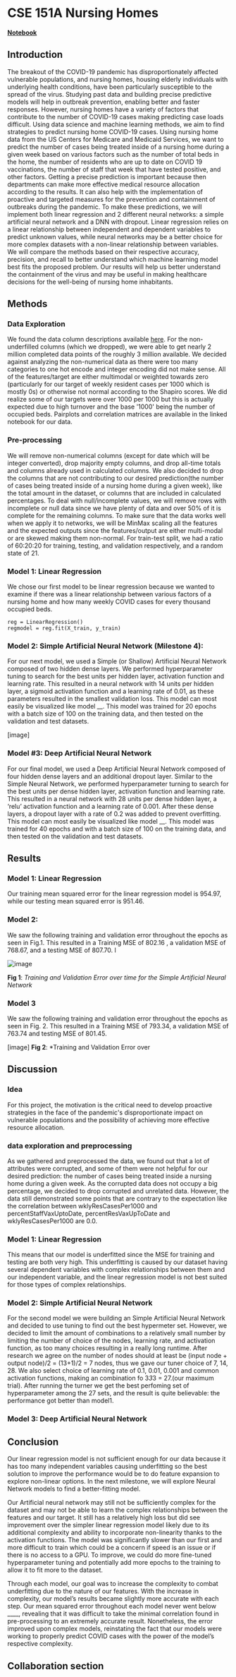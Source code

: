 # CSE 151A Nursing Homes

**[Notebook](https://github.com/Preellis/151A-Nursing-Homes/blob/main/main.ipynb)**

## Introduction
The breakout of the COVID-19 pandemic has disproportionately affected vulnerable populations, and nursing homes, housing elderly individuals with underlying health conditions, have been particularly susceptible to the spread of the virus. Studying past data and building precise predictive models will help in outbreak prevention, enabling better and faster responses. However, nursing homes have a variety of factors that contribute to the number of COVID-19 cases making predicting case loads difficult. Using data science and machine learning methods, we aim to find strategies to predict nursing home COVID-19 cases. Using nursing home data from the US Centers for Medicare and Medicaid Services, we want to predict the number of cases being treated inside of a nursing home during a given week based on various factors such as the number of total beds in the home, the number of residents who are up to date on COVID 19 vaccinations, the number of staff that week that have tested positive, and other factors. Getting a precise prediction is important because then departments can make more effective medical resource allocation according to the results. It can also help with the implementation of proactive and targeted measures for the prevention and containment of outbreaks during the pandemic. To make these predictions, we will implement both linear regression and 2 different neural networks: a simple artificial neural network and a DNN with dropout. Linear regression relies on a linear relationship between independent and dependent variables to predict unknown values, while neural networks may be a better choice for more complex datasets with a non-linear relationship between variables. We will compare the methods based on their respective accuracy, precision, and recall to better understand which machine learning model best fits the proposed problem. Our results will help us better understand the containment of the virus and may be useful in making healthcare decisions for the well-being of nursing home inhabitants.

## Methods

### Data Exploration

We found the data column descriptions available [here](https://data.cms.gov/sites/default/files/2023-08/COVID-19%20Nursing%20Home%20Data%20Dictionary.pdf). For the non-underfilled columns (which we dropped), we were able to get nearly 2 million completed data points of the roughly 3 million available. We decided against analyzing the non-numerical data as there were too many categories to one hot encode and integer encoding did not make sense. All of the features/target are either multimodal or weighted towards zero (particularly for our target of weekly resident cases per 1000 which is mostly 0s) or otherwise not normal according to the Shapiro scores. We did realize some of our targets were over 1000 per 1000 but this is actually expected due to high turnover and the base '1000' being the number of occupied beds. Pairplots and correlation matrices are available in the linked notebook for our data. 

### Pre-processing
We will remove non-numerical columns (except for date which will be integer converted), drop majority empty columns, and drop all-time totals and columns already used in calculated columns. We also decided to drop the columns that are not contributing to our desired prediction(the number of cases being treated inside of a nursing home during a given week), like the total amount in the dataset, or columns that are included in calculated percentages. To deal with null/incomplete values, we will remove rows with incomplete or null data since we have plenty of data and over 50% of it is complete for the remaining columns. To make sure that the data works well when we apply it to networks, we will be MinMax scaling all the features and the expected outputs since the features/output are either multi-modal or are skewed making them non-normal. For train-test split, we had a ratio of 60:20:20 for training, testing, and validation respectively, and a random state of 21.

### Model 1: Linear Regression
We chose our first model to be linear regression because we wanted to examine if there was a linear relationship between various factors of a nursing home and how many weekly COVID cases for every thousand occupied beds.
```
reg = LinearRegression()
regmodel = reg.fit(X_train, y_train)
```


### Model 2: Simple Artificial Neural Network (Milestone 4):

For our next model, we used a Simple (or Shallow) Artificial Neural Network composed of two hidden dense layers. We performed hyperparameter tuning to search for the best units per hidden layer, activation function and learning rate. This resulted in a neural network with 14 units per hidden layer, a sigmoid activation function and a learning rate of 0.01, as these parameters resulted in the smallest validation loss. This model can most easily be visualized like model __. This model was trained for 20 epochs with a batch size of 100 on the training data, and then tested on the validation and test datasets. 

[image]

 ### Model #3: Deep Artificial Neural Network

For our final model, we used a Deep Artificial Neural Network composed of four hidden dense layers and an additional dropout layer. Similar to the Simple Neural Network, we performed hyperparameter turning to search for the best units per dense hidden layer, activation function and learning rate. This resulted in a neural network with 28 units per dense hidden layer, a ‘relu’ activation function and a learning rate of 0.001. After these dense layers, a dropout layer with a rate of 0.2 was added to prevent overfitting. This model can most easily be visualized like model __. This model was trained for 40 epochs and with a batch size of 100 on the training data, and then tested on the validation and test datasets.




## Results

### Model 1: Linear Regression

Our training mean squared error for the linear regression model is 954.97, while our testing mean squared error is 951.46. 

### Model 2: 

 We saw the following training and validation error throughout the epochs as seen in Fig.1. This resulted in a Training MSE of 802.16 , a validation MSE of 768.67,  and a testing MSE of 807.70. l

![image](https://github.com/Preellis/151A-Nursing-Homes/assets/102556688/43c2562d-7f83-4163-8acb-ca55f351ed34)

 **Fig 1**: *Training and Validation Error over time for the Simple Artificial Neural Network*

### Model 3

We saw the following training and validation error throughout the epochs as seen in Fig. 2. This resulted in a Training MSE of 793.34, a validation MSE of 763.74 and testing MSE of 801.45. 
 
[image]
**Fig 2**: *Training and Validation Error over 

## Discussion

### Idea
For this project,  the motivation is the critical need to develop proactive strategies in the face of the pandemic's disproportionate impact on vulnerable populations and the possibility of achieving more effective resource allocation.

### data exploration and preprocessing
As we gathered and preprocessed the data, we found out that a lot of attributes were corrupted, and some of them were not helpful for our desired prediction: the number of cases being treated inside a nursing home during a given week. As the corrupted data does not occupy a big percentage, we decided to drop corrupted and unrelated data. However, the data still demonstrated some points that are contrary to the expectation like the correlation between wklyResCasesPer1000 and percentStaffVaxUptoDate,  percentResVaxUpToDate and wklyResCasesPer1000 are 0.0. 

### Model 1: Linear Regression

This means that our model is underfitted since the MSE for training and testing are both very high. This underfitting is caused by our dataset having several dependent variables with complex relationships between them and our independent variable, and the linear regression model is not best suited for those types of complex relationships.


### Model 2: Simple Artificial Neural Network
For the second model we were building an Simple Artificial Neural Network and decided to use tuning to find out the best hypermeter set. However, we decided to limit the amount of combinations to a relatively small number by limiting the number of choice of the nodes, learning rate, and activation function, as too many choices resulting in a really long runtime. After research we agree on the number of nodes should at least be (input node + output node)/2 = (13+1)/2 = 7 nodes, thus we gave our tuner choice of 7, 14, 28. We also select choice of learning rate of 0.1, 0.01, 0.001 and common activation functions, making an combination fo 3*3*3 = 27.(our maximum trial). After running the turner we get the best perfoming set of hyperparameter among the 27 sets, and the result is quite believable: the performance got better than model1. 

### Model 3: Deep Artificial Neural Network




## Conclusion
Our linear regression model is not sufficient enough for our data because it has too many independent variables causing underfitting so the best solution to improve the performance would be to do feature expansion to explore non-linear options. In the next milestone, we will explore Neural Network models to find a better-fitting model.

Our Artificial neural network may still not be sufficiently complex for the dataset and may not be able to learn the complex relationships between the features and our target. It still has a relatively high loss but did see improvement over the simpler linear regression model likely due to its additional complexity and ability to incorporate non-linearity thanks to the activation functions. The model was significantly slower than our first and more difficult to train which could be a concern if speed is an issue or if there is no access to a GPU. To improve, we could do more fine-tuned hyperparameter tuning and potentially add more epochs to the training to allow it to fit more to the dataset.

Through each model, our goal was to increase the complexity to combat underfitting due to the nature of our features. With the increase in complexity, our model’s results became slightly more accurate with each step. Our mean squared error throughout each model never went below ____, revealing that it was difficult to take the minimal correlation found in pre-processing to an extremely accurate result. Nonetheless, the error improved upon complex models, reinstating the fact that our models were working to properly predict COVID cases with the power of the model’s respective complexity. 

## Collaboration section
